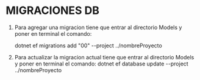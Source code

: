# MIGRACIONES DB

1. Para agregar una migracion tiene que entrar al directorio Models y poner en terminal el comando:

   dotnet ef migrations add "00" --project ../nombreProyecto

2. Para actualizar la migracion actual tiene que entrar al directorio Models y poner en terminal el comando:
   dotnet ef database update --project ../nombreProyecto
